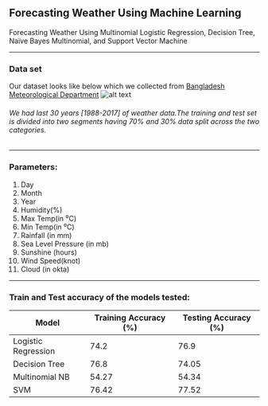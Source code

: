 ## Forecasting Weather Using Machine Learning
Forecasting Weather Using Multinomial Logistic Regression, Decision Tree, Naïve Bayes Multinomial, and Support Vector Machine

---
### Data set
Our dataset looks like below which we collected from [Bangladesh Meteorological Department](http://www.bmd.gov.bd/)
![alt text](https://github.com/sksoumik/Forecasting-Weather-Using-Machine-Learning/blob/master/dataset%20sample%20image.PNG)

###### We had last 30 years [1988-2017] of weather data.The training and test set is divided into two segments having 70% and 30% data split across the two categories.
---
### Parameters:
1. Day 
2. Month 
3. Year 
4. Humidity(%) 
5. Max Temp(in ⁰C) 
6. Min Temp(in ⁰C) 
7. Rainfall (in mm) 
8. Sea Level Pressure (in mb)
9. Sunshine (hours) 
 10. Wind Speed(knot) 
 11. Cloud (in okta)
 ---
 ### Train and Test accuracy of the models tested: 

| __Model__ | __Training Accuracy (%)__ | __Testing Accuracy (%)__ |
|-------------|------------|------------|
| Logistic Regression         | 74.2     | 76.9      |
| Decision Tree         | 76.8 | 74.05     |
| Multinomial NB          | 54.27     | 54.34      |
| SVM          | 76.42 | 77.52     |
